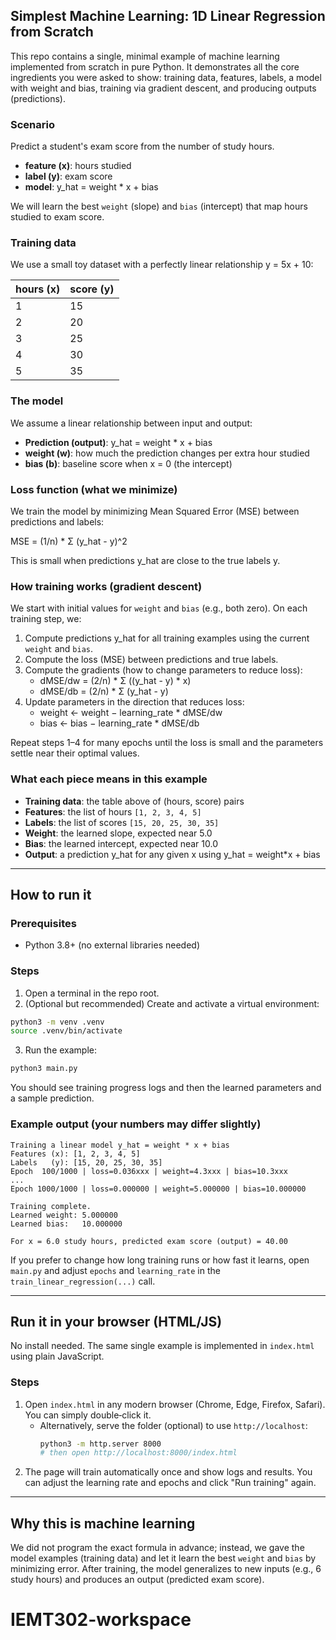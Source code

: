 ## Simplest Machine Learning: 1D Linear Regression from Scratch

This repo contains a single, minimal example of machine learning implemented from scratch in pure Python. It demonstrates all the core ingredients you were asked to show: training data, features, labels, a model with weight and bias, training via gradient descent, and producing outputs (predictions).

### Scenario
Predict a student's exam score from the number of study hours.

- **feature (x)**: hours studied
- **label (y)**: exam score
- **model**: y_hat = weight * x + bias

We will learn the best `weight` (slope) and `bias` (intercept) that map hours studied to exam score.

### Training data
We use a small toy dataset with a perfectly linear relationship y = 5x + 10:

| hours (x) | score (y) |
|-----------|-----------|
| 1         | 15        |
| 2         | 20        |
| 3         | 25        |
| 4         | 30        |
| 5         | 35        |

### The model
We assume a linear relationship between input and output:

- **Prediction (output)**: y_hat = weight * x + bias
- **weight (w)**: how much the prediction changes per extra hour studied
- **bias (b)**: baseline score when x = 0 (the intercept)

### Loss function (what we minimize)
We train the model by minimizing Mean Squared Error (MSE) between predictions and labels:

MSE = (1/n) * Σ (y_hat - y)^2

This is small when predictions y_hat are close to the true labels y.

### How training works (gradient descent)
We start with initial values for `weight` and `bias` (e.g., both zero). On each training step, we:

1. Compute predictions y_hat for all training examples using the current `weight` and `bias`.
2. Compute the loss (MSE) between predictions and true labels.
3. Compute the gradients (how to change parameters to reduce loss):
   - dMSE/dw = (2/n) * Σ ((y_hat - y) * x)
   - dMSE/db = (2/n) * Σ (y_hat - y)
4. Update parameters in the direction that reduces loss:
   - weight ← weight − learning_rate * dMSE/dw
   - bias   ← bias   − learning_rate * dMSE/db

Repeat steps 1–4 for many epochs until the loss is small and the parameters settle near their optimal values.

### What each piece means in this example
- **Training data**: the table above of (hours, score) pairs
- **Features**: the list of hours `[1, 2, 3, 4, 5]`
- **Labels**: the list of scores `[15, 20, 25, 30, 35]`
- **Weight**: the learned slope, expected near 5.0
- **Bias**: the learned intercept, expected near 10.0
- **Output**: a prediction y_hat for any given x using y_hat = weight*x + bias

---

## How to run it

### Prerequisites
- Python 3.8+ (no external libraries needed)

### Steps
1. Open a terminal in the repo root.
2. (Optional but recommended) Create and activate a virtual environment:

```bash
python3 -m venv .venv
source .venv/bin/activate
```

3. Run the example:

```bash
python3 main.py
```

You should see training progress logs and then the learned parameters and a sample prediction.

### Example output (your numbers may differ slightly)

```text
Training a linear model y_hat = weight * x + bias
Features (x): [1, 2, 3, 4, 5]
Labels   (y): [15, 20, 25, 30, 35]
Epoch  100/1000 | loss=0.036xxx | weight=4.3xxx | bias=10.3xxx
...
Epoch 1000/1000 | loss=0.000000 | weight=5.000000 | bias=10.000000

Training complete.
Learned weight: 5.000000
Learned bias:   10.000000

For x = 6.0 study hours, predicted exam score (output) = 40.00
```

If you prefer to change how long training runs or how fast it learns, open `main.py` and adjust `epochs` and `learning_rate` in the `train_linear_regression(...)` call.

---

## Run it in your browser (HTML/JS)

No install needed. The same single example is implemented in `index.html` using plain JavaScript.

### Steps
1. Open `index.html` in any modern browser (Chrome, Edge, Firefox, Safari). You can simply double‑click it.
   - Alternatively, serve the folder (optional) to use `http://localhost`:
     ```bash
     python3 -m http.server 8000
     # then open http://localhost:8000/index.html
     ```
2. The page will train automatically once and show logs and results. You can adjust the learning rate and epochs and click "Run training" again.

---

## Why this is machine learning
We did not program the exact formula in advance; instead, we gave the model examples (training data) and let it learn the best `weight` and `bias` by minimizing error. After training, the model generalizes to new inputs (e.g., 6 study hours) and produces an output (predicted exam score).

# IEMT302-workspace